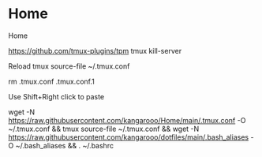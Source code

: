 # Home
Home

https://github.com/tmux-plugins/tpm
tmux kill-server

Reload
tmux source-file ~/.tmux.conf


rm .tmux.conf .tmux.conf.1

Use Shift+Right click to paste

wget -N https://raw.githubusercontent.com/kangarooo/Home/main/.tmux.conf -O ~/.tmux.conf && tmux source-file ~/.tmux.conf && wget -N https://raw.githubusercontent.com/kangarooo/dotfiles/main/.bash_aliases -O ~/.bash_aliases && . ~/.bashrc
